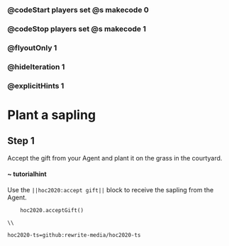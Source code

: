 ### @codeStart players set @s makecode 0
### @codeStop players set @s makecode 1

### @flyoutOnly 1
### @hideIteration 1
### @explicitHints 1

# Plant a sapling

## Step 1
Accept the gift from your Agent and plant it on the grass in the courtyard.

#### ~ tutorialhint 
Use the ``||hoc2020:accept gift||`` block to receive the sapling from the Agent.

```ghost
    hoc2020.acceptGift()
```
```template
\\
```
```package
hoc2020-ts=github:rewrite-media/hoc2020-ts
```